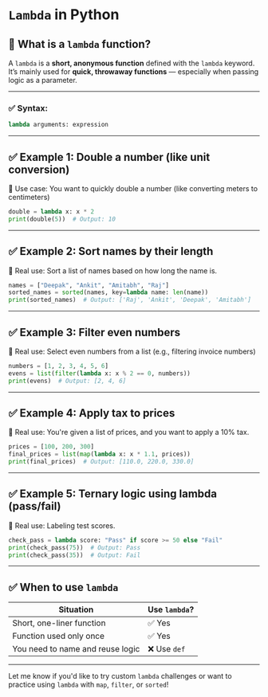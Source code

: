 # **`Lambda` in Python** 

## 🔹 What is a `lambda` function?

A `lambda` is a **short, anonymous function** defined with the `lambda` keyword.
It’s mainly used for **quick, throwaway functions** — especially when passing logic as a parameter.

---

### ✅ Syntax:

```python
lambda arguments: expression
```

---

## ✅ Example 1: Double a number (like unit conversion)

🔸 Use case: You want to quickly double a number (like converting meters to centimeters)

```python
double = lambda x: x * 2
print(double(5))  # Output: 10
```

---

## ✅ Example 2: Sort names by their length

🔸 Real use: Sort a list of names based on how long the name is.

```python
names = ["Deepak", "Ankit", "Amitabh", "Raj"]
sorted_names = sorted(names, key=lambda name: len(name))
print(sorted_names)  # Output: ['Raj', 'Ankit', 'Deepak', 'Amitabh']
```

---

## ✅ Example 3: Filter even numbers

🔸 Real use: Select even numbers from a list (e.g., filtering invoice numbers)

```python
numbers = [1, 2, 3, 4, 5, 6]
evens = list(filter(lambda x: x % 2 == 0, numbers))
print(evens)  # Output: [2, 4, 6]
```

---

## ✅ Example 4: Apply tax to prices

🔸 Real use: You're given a list of prices, and you want to apply a 10% tax.

```python
prices = [100, 200, 300]
final_prices = list(map(lambda x: x * 1.1, prices))
print(final_prices)  # Output: [110.0, 220.0, 330.0]
```

---

## ✅ Example 5: Ternary logic using lambda (pass/fail)

🔸 Real use: Labeling test scores.

```python
check_pass = lambda score: "Pass" if score >= 50 else "Fail"
print(check_pass(75))  # Output: Pass
print(check_pass(35))  # Output: Fail
```

---

## ✅ When to use `lambda`

| Situation                        | Use `lambda`? |
| -------------------------------- | ------------- |
| Short, one-liner function        | ✅ Yes         |
| Function used only once          | ✅ Yes         |
| You need to name and reuse logic | ❌ Use `def`   |

---

Let me know if you'd like to try custom `lambda` challenges or want to practice using `lambda` with `map`, `filter`, or `sorted`!
